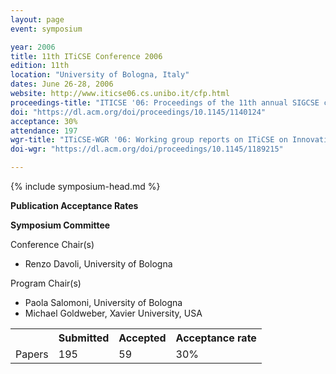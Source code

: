 ```yaml
---
layout: page
event: symposium

year: 2006
title: 11th ITiCSE Conference 2006
edition: 11th
location: "University of Bologna, Italy"
dates: June 26-28, 2006
website: http://www.iticse06.cs.unibo.it/cfp.html
proceedings-title: "ITICSE '06: Proceedings of the 11th annual SIGCSE conference on Innovation and technology in computer science education"  
doi: "https://dl.acm.org/doi/proceedings/10.1145/1140124"
acceptance: 30%
attendance: 197
wgr-title: "ITiCSE-WGR '06: Working group reports on ITiCSE on Innovation and technology in computer science education"
doi-wgr: "https://dl.acm.org/doi/proceedings/10.1145/1189215"

---
```


{% include symposium-head.md %}

**Publication Acceptance Rates**

 <table class="table table-hover table-sm"><tbody><tr><th> </th>
<th>Submitted</th>
<th>Accepted</th>
<th>Acceptance rate</th>
</tr><tr><td>Papers</td>
<td>195</td>
<td>59</td>
<td>30%</td>

**Symposium Committee**

Conference Chair(s)

-   Renzo Davoli, University of Bologna

Program Chair(s)

-   Paola Salomoni, University of Bologna
-   Michael Goldweber, Xavier University, USA